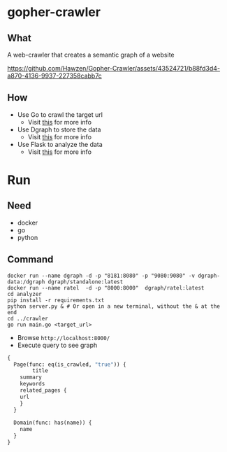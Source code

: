 # gopher-crawler

## What
A web-crawler that creates a semantic graph of a website



https://github.com/Hawzen/Gopher-Crawler/assets/43524721/b88fd3d4-a870-4136-9937-227358cabb7c



## How
- Use Go to crawl the target url
  - Visit [this](./docs/crawler.md) for more info
- Use Dgraph to store the data
  - Visit [this](./docs/dgraph.md) for more info
- Use Flask to analyze the data
  - Visit [this](./docs/analyzer.md) for more info

# Run

## Need
- docker
- go
- python


## Command
```
docker run --name dgraph -d -p "8181:8080" -p "9080:9080" -v dgraph-data:/dgraph dgraph/standalone:latest
docker run --name ratel  -d -p "8000:8000"  dgraph/ratel:latest
cd analyzer
pip install -r requirements.txt
python server.py & # Or open in a new terminal, without the & at the end
cd ../crawler
go run main.go <target_url>
```

- Browse `http://localhost:8000/`
- Execute query to see graph
```graphql
{ 
  Page(func: eq(is_crawled, "true")) {
		title
    summary
    keywords
    related_pages {
	url
    }
  }
  
  Domain(func: has(name)) {
	name
  }
}
```
